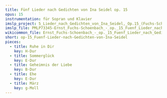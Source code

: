 ```yaml
---
title: Fünf Lieder nach Gedichten von Ina Seidel op. 15
opus: 15
instrumentation: für Sopran und Klavier
imslp_project: 5_Lieder_nach_Gedichten_von_Ina_Seidel,_Op.15_(Fuchs-Sch%C3%B6nbach,_Ernst)
imslp_file: PMLP73345-Ernst_Fuchs-Schoenbach_-_op._15_Fuenf_Lieder_nach_Gedichten_von_Ina_Seidel.pdf
wikicommon_file: Ernst_Fuchs-Schoenbach_-_op._15_Fuenf_Lieder_nach_Gedichten_von_Ina_Seidel.pdf
short: op-15_Fuenf-Lieder-nach-Gedichten-von-Ina-Seidel
pieces:
  - title: Ruhe in Dir
    key: H-Dur
  - title: Sommerglück
    key: E-Dur
  - title: Geheimnis der Liebe
    key: B-Dur
  - title: Ehe
    key: E-Dur
  - title: März
    key: g-Moll
---
```

